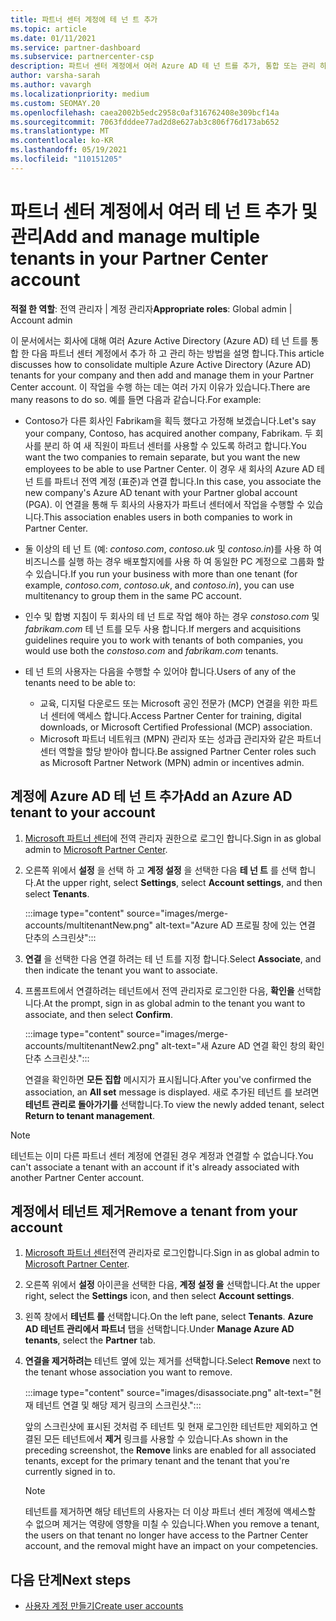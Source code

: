 ```yaml
---
title: 파트너 센터 계정에 테 넌 트 추가
ms.topic: article
ms.date: 01/11/2021
ms.service: partner-dashboard
ms.subservice: partnercenter-csp
description: 파트너 센터 계정에서 여러 Azure AD 테 넌 트를 추가, 통합 또는 관리 하는 방법 및이를 수행 하는 이유를 알아봅니다.
author: varsha-sarah
ms.author: vavargh
ms.localizationpriority: medium
ms.custom: SEOMAY.20
ms.openlocfilehash: caea2002b5edc2958c0af316762408e309bcf14a
ms.sourcegitcommit: 7063fdddee77ad2d8e627ab3c806f76d173ab652
ms.translationtype: MT
ms.contentlocale: ko-KR
ms.lasthandoff: 05/19/2021
ms.locfileid: "110151205"
---
```

# <a name="add-and-manage-multiple-tenants-in-your-partner-center-account"></a><span data-ttu-id="cf1a9-103">파트너 센터 계정에서 여러 테 넌 트 추가 및 관리</span><span class="sxs-lookup"><span data-stu-id="cf1a9-103">Add and manage multiple tenants in your Partner Center account</span></span>


<span data-ttu-id="cf1a9-104">**적절 한 역할**: 전역 관리자 | 계정 관리자</span><span class="sxs-lookup"><span data-stu-id="cf1a9-104">**Appropriate roles**: Global admin | Account admin</span></span>

<span data-ttu-id="cf1a9-105">이 문서에서는 회사에 대해 여러 Azure Active Directory (Azure AD) 테 넌 트를 통합 한 다음 파트너 센터 계정에서 추가 하 고 관리 하는 방법을 설명 합니다.</span><span class="sxs-lookup"><span data-stu-id="cf1a9-105">This article discusses how to consolidate multiple Azure Active Directory (Azure AD) tenants for your company and then add and manage them in your Partner Center account.</span></span> <span data-ttu-id="cf1a9-106">이 작업을 수행 하는 데는 여러 가지 이유가 있습니다.</span><span class="sxs-lookup"><span data-stu-id="cf1a9-106">There are many reasons to do so.</span></span> <span data-ttu-id="cf1a9-107">예를 들면 다음과 같습니다.</span><span class="sxs-lookup"><span data-stu-id="cf1a9-107">For example:</span></span>

- <span data-ttu-id="cf1a9-108">Contoso가 다른 회사인 Fabrikam을 획득 했다고 가정해 보겠습니다.</span><span class="sxs-lookup"><span data-stu-id="cf1a9-108">Let's say your company, Contoso, has acquired another company, Fabrikam.</span></span> <span data-ttu-id="cf1a9-109">두 회사를 분리 하 여 새 직원이 파트너 센터를 사용할 수 있도록 하려고 합니다.</span><span class="sxs-lookup"><span data-stu-id="cf1a9-109">You want the two companies to remain separate, but you want the new employees to be able to use Partner Center.</span></span> <span data-ttu-id="cf1a9-110">이 경우 새 회사의 Azure AD 테 넌 트를 파트너 전역 계정 (표준)과 연결 합니다.</span><span class="sxs-lookup"><span data-stu-id="cf1a9-110">In this case, you associate the new company's Azure AD tenant with your Partner global account (PGA).</span></span> <span data-ttu-id="cf1a9-111">이 연결을 통해 두 회사의 사용자가 파트너 센터에서 작업을 수행할 수 있습니다.</span><span class="sxs-lookup"><span data-stu-id="cf1a9-111">This association enables users in both companies to work in Partner Center.</span></span>

- <span data-ttu-id="cf1a9-112">둘 이상의 테 넌 트 (예: *contoso.com*, *contoso.uk* 및 *contoso.in*)를 사용 하 여 비즈니스를 실행 하는 경우 배포할지에를 사용 하 여 동일한 PC 계정으로 그룹화 할 수 있습니다.</span><span class="sxs-lookup"><span data-stu-id="cf1a9-112">If you run your business with more than one tenant (for example, *contoso.com*, *contoso.uk*, and *contoso.in*), you can use multitenancy to group them in the same PC account.</span></span>

- <span data-ttu-id="cf1a9-113">인수 및 합병 지침이 두 회사의 테 넌 트로 작업 해야 하는 경우 *constoso.com* 및 *fabrikam.com* 테 넌 트를 모두 사용 합니다.</span><span class="sxs-lookup"><span data-stu-id="cf1a9-113">If mergers and acquisitions guidelines require you to work with tenants of both companies, you would use both the *constoso.com* and *fabrikam.com* tenants.</span></span>

- <span data-ttu-id="cf1a9-114">테 넌 트의 사용자는 다음을 수행할 수 있어야 합니다.</span><span class="sxs-lookup"><span data-stu-id="cf1a9-114">Users of any of the tenants need to be able to:</span></span>
    * <span data-ttu-id="cf1a9-115">교육, 디지털 다운로드 또는 Microsoft 공인 전문가 (MCP) 연결을 위한 파트너 센터에 액세스 합니다.</span><span class="sxs-lookup"><span data-stu-id="cf1a9-115">Access Partner Center for training, digital downloads, or Microsoft Certified Professional (MCP) association.</span></span>
    * <span data-ttu-id="cf1a9-116">Microsoft 파트너 네트워크 (MPN) 관리자 또는 성과급 관리자와 같은 파트너 센터 역할을 할당 받아야 합니다.</span><span class="sxs-lookup"><span data-stu-id="cf1a9-116">Be assigned Partner Center roles such as Microsoft Partner Network (MPN) admin or incentives admin.</span></span>

## <a name="add-an-azure-ad-tenant-to-your-account"></a><span data-ttu-id="cf1a9-117">계정에 Azure AD 테 넌 트 추가</span><span class="sxs-lookup"><span data-stu-id="cf1a9-117">Add an Azure AD tenant to your account</span></span>

1. <span data-ttu-id="cf1a9-118">[Microsoft 파트너 센터](https://partner.microsoft.com/dashboard)에 전역 관리자 권한으로 로그인 합니다.</span><span class="sxs-lookup"><span data-stu-id="cf1a9-118">Sign in as global admin to [Microsoft Partner Center](https://partner.microsoft.com/dashboard).</span></span>

1. <span data-ttu-id="cf1a9-119">오른쪽 위에서 **설정** 을 선택 하 고 **계정 설정** 을 선택한 다음 **테 넌 트** 를 선택 합니다.</span><span class="sxs-lookup"><span data-stu-id="cf1a9-119">At the upper right, select **Settings**, select **Account settings**, and then select **Tenants**.</span></span>
 
   :::image type="content" source="images/merge-accounts/multitenantNew.png" alt-text="Azure AD 프로필 창에 있는 연결 단추의 스크린샷"::: 

1. <span data-ttu-id="cf1a9-121">**연결** 을 선택한 다음 연결 하려는 테 넌 트를 지정 합니다.</span><span class="sxs-lookup"><span data-stu-id="cf1a9-121">Select **Associate**, and then indicate the tenant you want to associate.</span></span>

1. <span data-ttu-id="cf1a9-122">프롬프트에서 연결하려는 테넌트에서 전역 관리자로 로그인한 다음, **확인을** 선택합니다.</span><span class="sxs-lookup"><span data-stu-id="cf1a9-122">At the prompt, sign in as global admin to the tenant you want to associate, and then select **Confirm**.</span></span> 

   :::image type="content" source="images/merge-accounts/multitenantNew2.png" alt-text="새 Azure AD 연결 확인 창의 확인 단추 스크린샷."::: 

   <span data-ttu-id="cf1a9-124">연결을 확인하면 **모든 집합** 메시지가 표시됩니다.</span><span class="sxs-lookup"><span data-stu-id="cf1a9-124">After you've confirmed the association, an **All set** message is displayed.</span></span> <span data-ttu-id="cf1a9-125">새로 추가된 테넌트 를 보려면 **테넌트 관리로 돌아가기를** 선택합니다.</span><span class="sxs-lookup"><span data-stu-id="cf1a9-125">To view the newly added tenant, select **Return to tenant management**.</span></span> 
 
>[!NOTE]
><span data-ttu-id="cf1a9-126">테넌트는 이미 다른 파트너 센터 계정에 연결된 경우 계정과 연결할 수 없습니다.</span><span class="sxs-lookup"><span data-stu-id="cf1a9-126">You can't associate a tenant with an account if it's already associated with another Partner Center account.</span></span>


## <a name="remove-a-tenant-from-your-account"></a><span data-ttu-id="cf1a9-127">계정에서 테넌트 제거</span><span class="sxs-lookup"><span data-stu-id="cf1a9-127">Remove a tenant from your account</span></span>
 
1. <span data-ttu-id="cf1a9-128">[Microsoft 파트너 센터](https://partner.microsoft.com/dashboard)전역 관리자로 로그인합니다.</span><span class="sxs-lookup"><span data-stu-id="cf1a9-128">Sign in as global admin to [Microsoft Partner Center](https://partner.microsoft.com/dashboard).</span></span>

1. <span data-ttu-id="cf1a9-129">오른쪽 위에서 **설정** 아이콘을 선택한 다음, **계정 설정 을** 선택합니다.</span><span class="sxs-lookup"><span data-stu-id="cf1a9-129">At the upper right, select the **Settings** icon, and then select **Account settings**.</span></span>

1. <span data-ttu-id="cf1a9-130">왼쪽 창에서 **테넌트 를** 선택합니다.</span><span class="sxs-lookup"><span data-stu-id="cf1a9-130">On the left pane, select **Tenants**.</span></span> <span data-ttu-id="cf1a9-131">**Azure AD 테넌트 관리에서** **파트너** 탭을 선택합니다.</span><span class="sxs-lookup"><span data-stu-id="cf1a9-131">Under **Manage Azure AD tenants**, select the **Partner** tab.</span></span>
 
1. <span data-ttu-id="cf1a9-132">**연결을 제거하려는** 테넌트 옆에 있는 제거를 선택합니다.</span><span class="sxs-lookup"><span data-stu-id="cf1a9-132">Select **Remove** next to the tenant whose association you want to remove.</span></span>

   :::image type="content" source="images/disassociate.png" alt-text="현재 테넌트 연결 및 해당 제거 링크의 스크린샷.":::

   <span data-ttu-id="cf1a9-134">앞의 스크린샷에 표시된 것처럼 주 테넌트 및 현재 로그인한 테넌트만 제외하고 연결된 모든 테넌트에서 **제거** 링크를 사용할 수 있습니다.</span><span class="sxs-lookup"><span data-stu-id="cf1a9-134">As shown in the preceding screenshot, the **Remove** links are enabled for all associated tenants, except for the primary tenant and the tenant that you're currently signed in to.</span></span> 

   > [!NOTE]   
   > <span data-ttu-id="cf1a9-135">테넌트를 제거하면 해당 테넌트의 사용자는 더 이상 파트너 센터 계정에 액세스할 수 없으며 제거는 역량에 영향을 미칠 수 있습니다.</span><span class="sxs-lookup"><span data-stu-id="cf1a9-135">When you remove a tenant, the users on that tenant no longer have access to the Partner Center account, and the removal might have an impact on your competencies.</span></span> 

## <a name="next-steps"></a><span data-ttu-id="cf1a9-136">다음 단계</span><span class="sxs-lookup"><span data-stu-id="cf1a9-136">Next steps</span></span>

- [<span data-ttu-id="cf1a9-137">사용자 계정 만들기</span><span class="sxs-lookup"><span data-stu-id="cf1a9-137">Create user accounts</span></span>](create-user-accounts-and-set-permissions.md)






